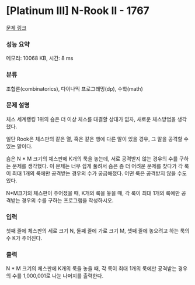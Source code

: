 # [Platinum III] N-Rook II - 1767 

[문제 링크](https://www.acmicpc.net/problem/1767) 

### 성능 요약

메모리: 10068 KB, 시간: 8 ms

### 분류

조합론(combinatorics), 다이나믹 프로그래밍(dp), 수학(math)

### 문제 설명

<p>체스 세계랭킹 1위의 숌은 더 이상 체스를 대결할 상대가 없자, 새로운 체스방법을 생각했다.</p>

<p>일단 Rook은 체스판의 같은 열, 혹은 같은 행에 다른 말이 있을 경우, 그 말을 공격할 수 있는 말이다.</p>

<p>숌은 N * M 크기의 체스판에 K개의 룩을 놓는데, 서로 공격받지 않는 경우의 수를 구하는 문제를 생각했다. 이 문제는 너무 쉽게 풀려서 숌은 좀 더 어려운 문제를 찾다가 각 룩이 최대 1개의 룩에만 공격받는 경우의 수가 궁금해졌다. 어떤 룩은 공격받지 않을 수도 있다.</p>

<p>N*M크기의 체스판이 주어졌을 때, K개의 룩을 놓을 때, 각 룩이 최대 1개의 룩에만 공격받는 경우의 수를 구하는 프로그램을 작성하시오.</p>

### 입력 

 <p>첫째 줄에 체스판의 세로 크기 N, 둘째 줄에 가로 크기 M, 셋째 줄에 놓으려고 하는 룩의 수 K가 주어진다.</p>

### 출력 

 <p>N * M 크기의 체스판에 K개의 룩을 놓을 때, 각 룩이 최대 1개의 룩에만 공격받는 경우의 수를 1,000,001로 나눈 나머지를 출력한다.</p>

